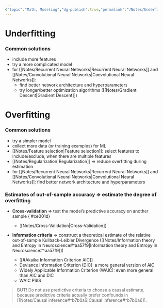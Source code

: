 ```yaml
---
{"topic":"Math, Modeling","dg-publish":true,"permalink":"/Notes/Underfitting vs. Overfitting/","dgPassFrontmatter":true,"noteIcon":""}
---
```


# Underfitting
### Common solutions
- include more features
- try a more complicated model
- for [[Notes/Recurrent Neural Networks\|Recurrent Neural Networks]] and [[Notes/Convolutional Neural Networks\|Convolutional Neural Networks]]: 
	- find better network architecture and hyperparameters
	- try longer/better optimization algorithms ([[Notes/Gradient Descent\|Gradient Descent]])

# Overfitting
### Common solutions
- try a simpler model
- collect more data (or training examples) for ML
- [[Notes/Feature selection\|Feature selection]]: select features to include/exclude, when there are multiple features
- [[Notes/Regularization\|Regularization]] => reduce overfitting during estimation
- for [[Notes/Recurrent Neural Networks\|Recurrent Neural Networks]] and [[Notes/Convolutional Neural Networks\|Convolutional Neural Networks]]: find better network architecture and hyperparameters


### Estimates of out-of-sample accuracy => estimate the degree of overfitting
- **Cross-validation** => test the model’s predictive accuracy on another sample
{ #ce001d}

	- [[Notes/Cross-Validation\|Cross-Validation]]
- **Information criteria** => construct a theoretical estimate of the relative out-of-sample Kullback-Leibler Divergence ([[Notes/Information theory and Entropy in Neuroscience#^aa57f9\|Information theory and Entropy in Neuroscience#^aa57f9]])
	- [[#Akaike Information Criterion AIC]]
	- Deviance Information Criterion (DIC): a more general version of AIC
	- Widely Applicable Information Criterion (WAIC): even more general than AIC and DIC
	- WAIC PSIS
> BUT! Do not use predictive criteria to choose a causal estimate, because predictive criteria actually prefer confounds in [[Notes/Causal inference#^b7b0a6\|Causal inference#^b7b0a6]].

